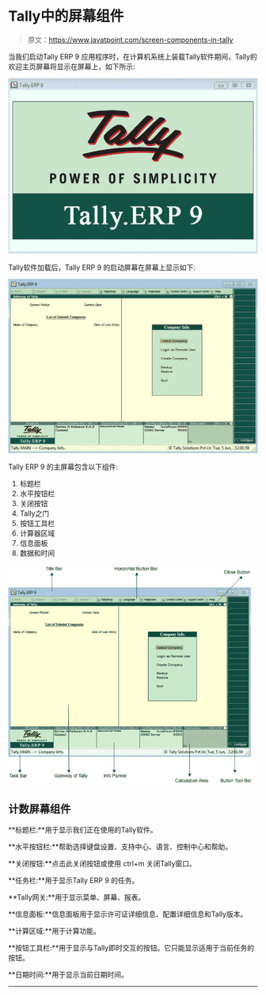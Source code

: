 # Tally中的屏幕组件

> 原文：<https://www.javatpoint.com/screen-components-in-tally>

当我们启动Tally ERP 9 应用程序时，在计算机系统上装载Tally软件期间，Tally的欢迎主页屏幕将显示在屏幕上，如下所示:

![Screen Components in Tally](img/0b098e5cb2d5cd6b899290ecb3c47118.png)

Tally软件加载后，Tally ERP 9 的启动屏幕在屏幕上显示如下:

![Screen Components in Tally](img/d8102562b30385c0a0121d3e0af9a784.png)

Tally ERP 9 的主屏幕包含以下组件:

1.  标题栏
2.  水平按钮栏
3.  关闭按钮
4.  Tally之门
5.  按钮工具栏
6.  计算器区域
7.  信息面板
8.  数据和时间

![Screen Components in Tally](img/a3b3cda8505697a8b37dc1636966fed0.png)

## 计数屏幕组件

**标题栏:**用于显示我们正在使用的Tally软件。

**水平按钮栏:**帮助选择键盘设置、支持中心、语言、控制中心和帮助。

**关闭按钮:**点击此关闭按钮或使用 ctrl+m 关闭Tally窗口。

**任务栏:**用于显示Tally ERP 9 的任务。

**Tally网关:**用于显示菜单、屏幕、报表。

**信息面板:**信息面板用于显示许可证详细信息、配置详细信息和Tally版本。

**计算区域:**用于计算功能。

**按钮工具栏:**用于显示与Tally即时交互的按钮。它只能显示适用于当前任务的按钮。

**日期时间:**用于显示当前日期时间。

* * *